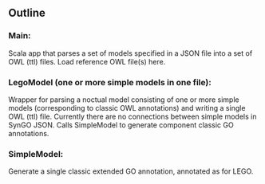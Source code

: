 ## Outline

### Main:  

Scala app that parses a set of models specified in a JSON file into a set of OWL (ttl) files.
Load reference OWL file(s) here.

###  LegoModel (one or more simple models in one file):

Wrapper for parsing a noctual model consisting of one or more simple models (corresponding to classic OWL annotations) and writing a single OWL (ttl) file.  Currently there are no connections between simple models in SynGO JSON.  Calls SimpleModel to generate component classic GO annotations.
 
### SimpleModel:  

Generate a single classic extended GO annotation, annotated as for LEGO.

